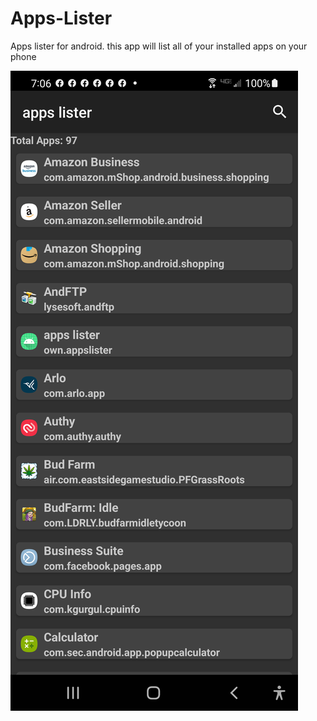# Apps-Lister
Apps lister for android.  this app will list all of your installed apps on your phone


![This is an image](screenshot.png)


